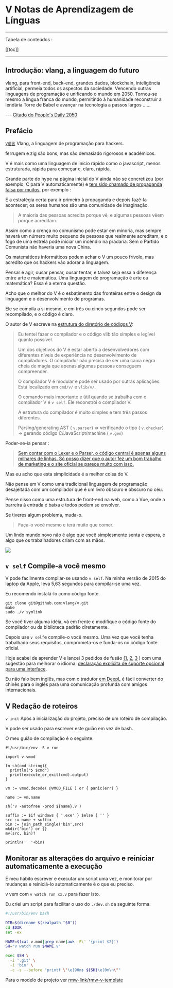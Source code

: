 # V Notas de Aprendizagem de Línguas

---

Tabela de conteúdos :

[[toc]]

---

## Introdução: vlang, a linguagem do futuro

vlang, para front-end, back-end, grandes dados, blockchain, inteligência artificial, permeia todos os aspectos da sociedade. Vencendo outras linguagens de programação e unificando o mundo em 2050. Tornou-se mesmo a língua franca do mundo, permitindo à humanidade reconstruir a lendária Torre de Babel e avançar na tecnologia a passos largos ......

--- [Citado do People's Daily 2050](https://www.zhihu.com/question/318526180/answer/729421901)

## Prefácio

[`V语言`](https://vlang.io) Vlang, a linguagem de programação para hackers.

ferrugem e zig são bons, mas são demasiado rigorosos e académicos.

V é mais como uma linguagem de início rápido como o javascript, menos estruturada, rápida para começar e, claro, rápida.

Grande parte do hype na página inicial do V ainda não se concretizou (por exemplo, C para V automaticamente) e [tem sido chamado de propaganda falsa por muitos](https://www.zhihu.com/question/318526180), por exemplo :

É a estratégia certa para ir primeiro à propaganda e depois fazê-la acontecer; os seres humanos são uma comunidade de imaginação.

> A maioria das pessoas acredita porque vê, e algumas pessoas vêem porque acreditam.

Assim como a crença no comunismo pode estar em minoria, mas sempre haverá um número muito pequeno de pessoas que realmente acreditam, e o fogo de uma estrela pode iniciar um incêndio na pradaria. Sem o Partido Comunista não haveria uma nova China.

Os matemáticos informáticos podem achar o V um pouco frívolo, mas acredito que os hackers vão adorar a linguagem.

Pensar é agir, ousar pensar, ousar tentar, e talvez seja essa a diferença entre arte e matemática. Uma linguagem de programação é arte ou matemática? Essa é a eterna questão.

Acho que o melhor do V é o esbatimento das fronteiras entre o design da linguagem e o desenvolvimento de programas.

Ele se compila a si mesmo, e em três ou cinco segundos pode ser recompilado, e o código é claro.

O autor de V escreve na [estrutura do diretório de códigos V](https://github.com/vlang/v/blob/master/CONTRIBUTING.md):

> Eu tentei fazer o compilador e o código vlib tão simples e legível quanto possível.
> 
> Um dos objetivos do V é estar aberto a desenvolvedores com diferentes níveis de experiência no desenvolvimento de compiladores. O compilador não precisa de ser uma caixa negra cheia de magia que apenas algumas pessoas conseguem compreender.
> 
> O compilador V é modular e pode ser usado por outras aplicações. Está localizado em `cmd/v/` e `vlib/v/`.
> 
> O comando mais importante e útil quando se trabalha com o compilador V é `v self`. Ele reconstrói o compilador V.
> 
> A estrutura do compilador é muito simples e tem três passos diferentes.
> 
> Parsing/generating AST ( `v.parser`) => verificando o tipo ( `v.checker`) => gerando código C/JavaScript/machine ( `v.gen`)

Poder-se-ia pensar :

> [Sem contar com o Lexer e o Parser, o código central é apenas alguns milhares de linhas. Só posso dizer que o autor fez um bom trabalho de marketing e o site oficial se parece muito com isso.](https://www.zhihu.com/question/318526180/answer/685952638)

Mas eu acho que esta simplicidade é a melhor coisa do V.

Não pense em V como uma tradicional linguagem de programação desajeitada com um compilador que é um livro obscuro e obscuro no céu.

Pense nisso como uma estrutura de front-end na web, como a Vue, onde a barreira à entrada é baixa e todos podem se envolver.

Se tiveres algum problema, muda-o.

> Faça-o você mesmo e terá muito que comer.

Um lindo mundo novo não é algo que você simplesmente senta e espera, é algo que os trabalhadores criam com as mãos.

![](https://raw.githubusercontent.com/gcxfd/img/gh-pages/cEFoDn.jpg)

## `v self` Compile-a você mesmo

V pode facilmente compilar-se usando `v self`. Na minha versão de 2015 do laptop da Apple, leva 5,63 segundos para compilar-se uma vez.

Eu recomendo instalá-lo como código fonte.

```
git clone git@github.com:vlang/v.git
make
sudo ./v symlink
```

Se você tiver alguma idéia, vá em frente e modifique o código fonte do compilador ou da biblioteca padrão diretamente.

Depois use `v self`e compile-o você mesmo. Uma vez que você tenha trabalhado seus requisitos, comprometa-os e funda-os no código fonte oficial.

Hoje acabei de aprender V e lancei 3 pedidos de fusão [(1](https://github.com/vlang/v/pull/13518), [2](https://github.com/vlang/v/pull/13524), [3](https://github.com/vlang/v/pull/13514) ) com uma sugestão para melhorar o idioma: [declaração explícita de suporte opcional para uma interface](https://github.com/vlang/v/issues/13526).

Eu não falo bem inglês, mas com o tradutor [em DeepL](https://www.deepl.com/zh/translator) é fácil converter do chinês para o inglês para uma comunicação profunda com amigos internacionais.

## V Redação de roteiros

`v init` Após a inicialização do projeto, preciso de um roteiro de compilação.

V pode ser usado para escrever este guião em vez de bash.

O meu guião de compilação é o seguinte.

```vlang
#!/usr/bin/env -S v run

import v.vmod

fn sh(cmd string){
  println("❯ $cmd")
  print(execute_or_exit(cmd).output)
}

vm := vmod.decode( @VMOD_FILE ) or { panic(err) }

name := vm.name

sh('v -autofree -prod ${name}.v')

suffix := $if windows { '.exe' } $else { '' }
src := name + suffix
bin := join_path_single('bin',src)
mkdir('bin') or {}
mv(src, bin)?

println('  '+bin)
```

## Monitorar as alterações do arquivo e reiniciar automaticamente a execução

É meu hábito escrever e executar um script uma vez, e monitorar por mudanças e reiniciá-lo automaticamente é o que eu preciso.

v vem com `v watch run xx.v` para fazer isto.

Eu criei um script para facilitar o uso do `./dev.sh` da seguinte forma.

```bash
#!/usr/bin/env bash

DIR=$(dirname $(realpath "$0"))
cd $DIR
set -ex

NAME=$(cat v.mod|grep name|awk -F\' '{print $2}')
SH="v watch run $NAME.v"

exec $SH \
  -i '.git' \
  -i 'bin' \
  -c -s --before "printf \"\e[90m❯ ${SH}\e[0m\n\""
```

Para o modelo de projeto ver [rmw-link/rmw-v-template](https://github.com/rmw-link/rmw-v-template)